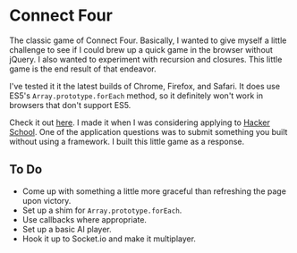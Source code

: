 # Connect Four

The classic game of Connect Four. Basically, I wanted to give myself a little challenge to see if I could brew up a quick game in the browser without jQuery. I also wanted to experiment with recursion and closures. This little game is the end result of that endeavor.

I've tested it it the latest builds of Chrome, Firefox, and Safari. It does use ES5's `Array.prototype.forEach` method, so it definitely won't work in browsers that don't support ES5.

Check it out [here](http://stevekinney.github.com/connect-four). I made it when I was considering applying to [Hacker School][hs]. One of the application questions was to submit something you built without using a framework. I built this little game as a response.

[hs]: https://www.hackerschool.com "Hacker School"

## To Do

* Come up with something a little more graceful than refreshing the page upon victory.
* Set up a shim for `Array.prototype.forEach`.
* Use callbacks where appropriate.
* Set up a basic AI player.
* Hook it up to Socket.io and make it multiplayer.
